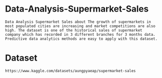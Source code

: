 # Data-Analysis-Supermarket-Sales
    Data Analysis Supermarket Sales about The growth of supermarkets in most populated cities are increasing and market competitions are also high. The dataset is one of the historical sales of supermarket company which has recorded in 3 different branches for 3 months data. Predictive data analytics methods are easy to apply with this dataset.
# Dataset
    https://www.kaggle.com/datasets/aungpyaeap/supermarket-sales
